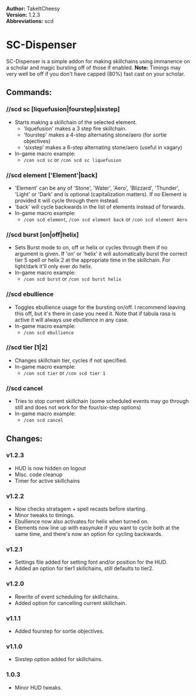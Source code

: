 **Author:** TakeItCheesy<br>
**Version:** 1.2.3<br>
**Abbreviations:** scd<br>

# SC-Dispenser
SC-Dispenser is a simple addon for making skillchains using immanence on a scholar and magic bursting off of those if enabled. **Note:** Timings may very well be off if you don't have capped (80%) fast cast on your scholar.

## Commands:

 ### //scd sc [liquefusion|fourstep|sixstep]	 
 
 * Starts making a skillchain of the selected element.
	* 'liquefusion' makes a 3 step fire skillchain.
	* 'fourstep' makes a 4-step alternating stone/aero (for sortie objectives)
	* 'sixstep' makes a 6-step alternating stone/aero (useful in vagary)
 * In-game macro example:
	* `/con scd sc` or `/con scd sc liquefusion`	
											
 ### //scd element ['Element'|back]			 
 
 * 'Element' can be any of 'Stone', 'Water', 'Aero', 'Blizzard', 'Thunder', 'Light' or 'Dark' and is optional (capitalization matters). If no Element is provided it will cycle through them instead.
 * 'back' will cycle backwards in the list of elements instead of forwards.
 * In-game macro example:
	* `/con scd element`, `/con scd element back` or `/con scd element Aero`
											
 ### //scd burst [on|off|helix]  	 
 
 * Sets Burst mode to on, off or helix or cycles through them if no argument is given. If 'on' or 'helix' it will automatically burst the correct tier 5 spell or helix 2 at the appropriate time in the skillchain. For light/dark it'll only ever do helix.
 * In-game macro example:
	* `/con scd burst` or `/con scd burst helix`
 
 ### //scd ebullience 					 
 
 * Toggles ebullience usage for the bursting on/off. I recommend leaving this off, but it's there in case you need it. Note that if tabula rasa is active it will always use ebullience in any case.
 * In-game macro example:
	* `/con scd ebullience` 
 
 ### //scd tier [1|2]		 
 
 * Changes skillchain tier, cycles if not specified.
 * In-game macro example:
	* `/con scd tier` or `/con scd tier 1`
 
 ### //scd cancel
 
 * Tries to stop current skillchain (some scheduled events may go through still and does not work for the four/six-step options)
 * In-game macro example:
	* `/con scd cancel`

## Changes:

### v1.2.3
 * HUD is now hidden on logout
 * Misc. code cleanup
 * Timer for active skillchains

### v1.2.2
 * Now checks stratagem + spell recasts before starting.
 * Minor tweaks to timings.
 * Ebullience now also activates for helix when turned on.
 * Elements now line up with easynuke if you want to cycle both at the same time, and there's now an option for cycling backwards.

### v1.2.1
 * Settings file added for setting font and/or position for the HUD. 
 * Added an option for tier1 skillchains, still defaults to tier2.
 
### v1.2.0
 * Rewrite of event scheduling for skillchains.
 * Added option for cancelling current skillchain.
 
### v1.1.1
 * Added fourstep for sortie objectives.

### v1.1.0
 * Sixstep option added for skillchains.
 
### 1.0.3
 * Minor HUD tweaks.

        